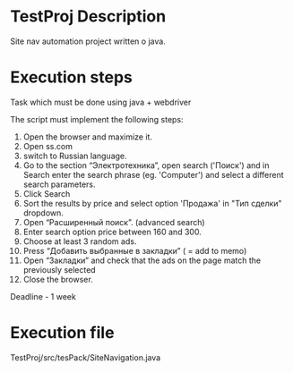 # TestProj Description
Site nav automation project written o java.

# Execution steps
Task which must be done using java + webdriver 

The script must implement the following steps:

1. Open the browser and maximize it.
2. Open  ss.com
3. switch to Russian language.
4. Go to the section “Электротехника”, open search ('Поиск') and in Search enter the search phrase (eg. 'Computer') and select a different search parameters.
5. Click Search
6. Sort the results by price and select option 'Продажа' in "Тип сделки" dropdown.
7. Open “Расширенный поиск”. (advanced search)
8. Enter search option price between 160 and 300.
9. Choose at least 3 random ads.
10. Press “Добавить выбранные в закладки” ( = add to memo)
11. Open “Закладки” and check that the ads on the page match the previously selected
12. Close the browser.

Deadline - 1 week

# Execution file
TestProj/src/tesPack/SiteNavigation.java
